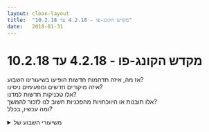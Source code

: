 ```yaml
---
layout: clean-layout
title:  "מקדש הקונג-פו - 4.2.18 עד 10.2.18"
date:   2018-01-31
---
```

# מקדש הקונג-פו - 4.2.18 עד 10.2.18 
אז מה, איזה תדהמות חדשות הופיעו בשיעורינו השבוע?<br> איזה מיקודים חדשים ומפעימים ניסינו?<br> אלו טכניקות חדשות למדנו?<br> אלו תובנות או היווכחויות מהפכניות חשוב לנו לזכור להמשך?<br> ומה עכשיו, בכלל?

<details>
                    <summary>משיעורי השבוע של</summary>
                    
                  </details><details>
                    <summary>> > א' 4.2.2018 - "אתגרים חמודים</summary>
                    <b>המשכיות</b><br> + התחברתי לתיעוד ביומן פעמיים במשך השיעור, פעם בתחילתו (כשהונחיתי, עם האחרים, להתחבר להמשכיות בלמידה שלי, באופן כללי ואיך שאני רוצה - אבל כולל היזכרות בשיעור יום א&#39; בשבוע שעבר וכולל הצצה בתיעודו ביומן), ופעם בסופו (כשקיבלתי, עם האחרים, רגע לכתוב לי במחברת מה שאני רוצה מהשיעור - גם לטובת תיעודו בקלות ביומן אחר כך).<br> + הופניתי להתייחס לתהליכים מתמשכים (מובְנים ואופציונליים) בלימודים שלי ובכלל, ולהיטיב את העבודה שלי איתם - בכמה עבודות ייעודיות וכדגש קבוע (מתמשך (-:) לכל אורך השיעור.<br> + הנחתי להליכה שלי מנקודת המפגש למקום השיעור (גן פייבל) להדהד את כל ההליכות האלה במשך השיעורים שלי עד כה. השתמשתי גם בדימוי של דרך ארוכה שכל ההליכות האלה יוצרות, שההליכה הנוכחית היא מקטע אחד בה.<br> הסתכלתי גם ברגע ההגעה למקום השיעור באופן הזה (כרגע שמופק בו מה שלמדתי ב/מרגעים כאלה עד כה, ומתחבר גם לרגעים עתידיים כאלה).<br> + השתמשתי בסדרות תרגילים (תרגילי &quot;חימום&quot;, בעיטות ורצפי בעיטות, מעברים משכיבה לישיבה..)<br> במגמה להשתמש בזרם המתמשך שהם מייצגים, כולל המופע שלו בשיעור המיוחד ביום חמישי.<br> במגמה להמשיך להשתפר בהם עצמם, ובדברים שבחרתי לי להשתפר בהם באמצעותם.<br> במגמה להשתפר הלאה - מהרמה שכבר הגעתי אליה והלאה.<br> <br> <b>אמן הנחיית עצמי</b><br> + מנסה להפעיל את עצמי בתרגילים תנועתיים לפחות ברמה שאני מפעיל בה את עצמי כשאני מקבל הנחיות מאחרים.<br> + חוזר על הנחיות שניתנות לי על ידי אחרים לפני ביצוען, בשפתי ובאופן שמתאים לי. [קצת חשדנות בריאה כלפי ברירת המחדל שלי בזה]<br> + מנחה את עצמי לבצע סדרות של שלושה תרגילים תנועתיים תוך תרגול הנחיית עצמי בכל מני אופנים. [ב&quot;טון&quot; ההנחייה שהתאים לי במיוחד היה שילוב מדוייק של פגיעות, פתיחות וביטחה.]<br> + מפנה תשומת לב אלי כמונחה, ואלי כמנחה. משפר, מכוון, מתאים לעכשיו.<br> + מוצא דוגמא להנחייה שאני נותן לי ומפעילה אותי בשיא השמחה, מוצא דוגמא להנחייה שאני נותן לי ואין בי שום היענות אליה, מוצא הנחייה בגוון-ביניים. נהיה ער יותר ויותר לסקאלה, לגוונים. לוקח הנחייה מסויימת ומנייד אותה בסקאלה הזאת – יותר מניעה לפעולה, יותר אוטמת..<br> <br> <b>שולט במרחב</b><br> + ב&quot;הזזות&quot; בעמידה; בהמשך שכולל תנועה במרחב, כששלושתנו מנסים לנייד את עצמנו ואת האחרים כרצוננו.<br> + בתרגול הפלות מסויימות [ניסיתי בין השאר לתפוש את מכונת הקרב השלמה שהיא בן זוגי לעבודה, ולא לחשוף את עצמי לפגיעות ממנו גם תוך-כדי/בתום ירידה שלו לקרקע.]<br> + בקרבות-הפלות עדינים שכל אחד משלושתנו יכול לעצור כשהם מגיעים לנקודה שמתאפשרת ממנה לדעתו הפלה יעילה, כדי לתרגל את זה <b>בהקשרו</b> - כלומר גם כדי שכל מני סיטואציות שיכולות להוביל להפלה מסויימת יהיו מוכרות לנו תוך כדי קרב.<br> + בעזרת אחת הטכניקות שתרגלנו ביום חמישי, ש-א&#39; שולח בה אגרוף אל הפנים של ב&#39;, ב&#39; מוריד אותו לקרקע, ו-א&#39; מתגלגל וחוזר אליו בבעיטה. [בעקבות חבטונת שאחד מאיתנו ספג בזמן גלגול לא מוצלח, שלא פגעה בו גופנית אבל הבהילה אותו, זהות ומיקום החלק המבוהל בתוכו בלטה לרגע - ואיתה גם הצורך להתייחס לחלק הזה ולטפל בו, אבל בלי להעביר לידיו שליטה במה שלא עניינו לשלוט בו.]<br> + &quot;תפיסה והתחמקות&quot; בעיניים פקוחות, שהתפיסה יכולה להיעשות בה רק באמצעות הידיים ולנתפס מותר להסיט אותן בלי להיחשב תפוס. בלטה לי מידה מסויימת של יכולת לשלוט באחר לא רק כתופס, אלא גם כנתפס.<br> <br> בכל סבב עבודות כזה (<b>המשכיות</b>, <b>הנחיית עצמי</b> ו<b>שליטה במרחב</b>), אחד מאיתנו בחר את התחום וכולנו קידמנו אותנו בו. <b>המשכיות</b> היה לא רק תחום סבב העבודות הראשון, אלא גם דגש ששימש אותנו בבחירת תחומים שמעניינים אותנו באופן מתמשך במהלך חיינו/לימודינו, ובכלל.<br> <br> מקצת לשבע עד עשר וקצת, עם יניב ובועז.
                  </details><details>
                    <summary>> > > > הליכה מרגש</summary>
                    הכל <b>וואו</b> אך מתחשק לי בשניה זו לבטא את התפעמותי מההליכה המרגשת הזאת... שלרגע אחד או יותר נחשפה בשיעור הזה... קסום ריבּ <img src="http://www.timg.co.il/tapuzForum/images/Emo23.gif" alt="|לב|"><br><br><table width='70%' cellpadding='0' cellspacing='0' bgcolor='#C6C7C6'><tr><td height='1'></td></tr></table><br><b>מדברים על מדיטציה:</b> <a href="http://forums.tapuz.co.il/meditation" target="_blank">http://forums.tapuz.co.il/meditation</a><br/><br/>לומדים את אמנות המדיטציה: <a href="http://www.ThePracticalMeditation.com" target="_blank" rel=nofollow>www.ThePracticalMeditation.com</a><br/>לומדים את אמנות היכולת: <a href="http://www.MagicalChanging.com" target="_blank" rel=nofollow>www.MagicalChanging.com</a>
                  </details><details>
                    <summary>> > > > > > באמת רגע מופל</summary>
                    תודה <img src="http://www.timg.co.il/tapuzForum/images/Emo23.gif" alt="|לב|">
                  </details><details>
                    <summary>> > > > מרשים מאו</summary>
                    
                  </details><details>
                    <summary>> > ב' 5.2.2018 - "תיקונים ויצירות</summary>
                    &quot;יחידה משולבת&quot;<br> <br> כל חלקי השיעור התאחדו אצלי הפעם ברמה יוצאת דופן להזנתי כיחידה-משולבת של תנועה, לחימה, שלווה, בריאות, קשרים עם אנשים, הסביבה, היומיום שלי..<br> מכיוון שההנחיות עברו דרכי זה התבטא גם במבנה השיעור, שלא היתה בו חלוקה לתחום-שיעור אחד לבריאות, אחד ללחימה, אחד לבריאות, וכן הלאה, אלא דברים התחילו ונגמרו כי ככה התאים לי, לנו, לעכשיו, למכלול השיעור כמו שתפשתי אותו בזמן אמת..<br> כמה דברים מתוכו, בלי סדר מיוחד:<br> <br> &quot;תחנות עיגון&quot; פוזרו ברחבי השיעור (נטיעה של עצמי בי ובגוף שלי כדי שאוכל להיפרש, שקיעה בנוכחות שלי תוך הזנתה (הזנתי) בי, הגשת עצמי ליום שלי..)<br> <br> זימנתי את האנרגיה שלי לצרכי בתרגילים ייעודיים (&quot;ריחוף&quot; בשטח כשאני שם לב לכל מה שמעיד על גישה לעוד ממנה, נשימה לבטן, שימוש בחומרי-גלם כמו &quot;פאשלות&quot;, עייפות וציניות והתמרתם לאנרגיה חיה ובריאה, ועוד) ובלעדיהם (זה &quot;תפש&quot;, מסתבר, האנרגיה שלי אכן גברה במשך השיעור ובמשך חלקים שונים שלו גם בלי שעסקתי בזה במודע).<br> [לאנרגיה שציניות שלי ו&quot;של אחרים&quot; מותמרת אליה יש טעם מנטה, מסתבר.]<br> <br> קבעתי לי סשן/י שיפור/ים עם עצמי למחר - עשיית משהו שעשיתי או אני במהלכו, עוד יותר טוב.<br> <br> ניגשתי ליישום מצב שאני רואה את עצמי ואת האחרים בו (עבודה שמשלבת &quot;ריחוף&quot; ושילוח נטול מאמץ של בעיטות וחבטות שלמות ואיכותיות), מרחוק (רחוק ממנו באותם רגעים, כלומר מקרוב, מפה) תוך התחשבות ברכיבי מצבינו ההתחלתיים ובאופן מדורג, עד שהגענו אליו ושהינו בו זמן מה. &quot;העתיד&quot; נכלל בעבודה - הדירוג הידידותי-למשתמש והמינונים והאינטנסיביות לשיקולינו נכללו גם כדי שסוג העבודה הזה וצאצאיו יהיו יותר חביבים עלינו וזמינים לנו בכל הזדמנות.<br> <br> השתפרתי עוד בחבטות שלמות, נעימות, מצליפות ללא מאמץ ורבות עוצמה, בידיים וברגליים (התכוונתי שהרגליים ילמדו מעבודת הידיים, וזה שיפר באותה הזדמנות את עבודת הידיים).<br> <br> שלושתנו שימשנו כמומחים בטכניקות לחימה, בתפקידים משתנים כמדריכים וכמודרכים בהן.<br> עשינו ככה גם עם טכניקות לשיפור הבריאות (על רבדיה השונים).<br> <br> הפניתי תשומת לב עדינה, לא מפריעה ולא מתערבת, לאנשים ודברים סביבי, לאנשים (שלא נכחו שם) שאני אוהב, ולאנשים שאני בקשרי עבודה איתם. (בלי כוונה מיוחדת לשפר בזה משהו מלבד איכות, עדינות ואי-התערבות ההתבוננות. בסוף העבודה הזאת הונחיתי להתבונן באופן הזה בעצמי, והדוגמא שניתנה היתה להשאיר הכל כמות שהוא - כולל ההתגמשות שעסקתי בה וכל השאר - ושבנוסף כאילו תיפקח עוד עין שרואה אותי.)<br> <br> כל התחומים שהונחיתי שהשיעור יטפל בהם נכללו וטופלו בו לשביעות רצוני. בגלל האופי המשולב-עבורי של השיעור הזה (שכל עיסוק ייעודי-לכאורה בו טיפל בכל מני תחומים אצלי), הייתי צריך לוודא אתי מפעם לפעם, בדיבור פנימי שקצת הזכיר לי דיבור עם ילד קטן, אם אין ספק שזה ככה גם עבור האחרים.<br> <br> מקצת לפני שבע וחצי עד עשר וחצי בערך.
                  </details><details>
                    <summary>> > ד' 7.2.2018 - "בילוי לימודי קשוב</summary>
                    בדרך לשיעור נזכרתי במשהו שקשור לפרנסה וזה העיר בי אי-נעימות ש&quot;בלעה&quot; אותי, אחרי רגע קצרצר כזה הערתי בי את הבורא, המעצב, וזה עזר לי &quot;לבלוע&quot; אותה (בלי להפריע לה לחיות חיים מתוקים וקצרים). במהלך השיעור חזרתי לסיטואציה הזאת כמה פעמים והתייחסתי למרכיבים שונים בה, זה שירת אותי היטב.<br> <br> &quot;מטה הקסמים&quot; נהדר.<br> <br> כשדרור ואני איתרנו דברים שאנחנו רוצים להגיע לטפל בהם (בין השאר דרך היזכרות בעניינים שעסקנו בהם בפורומים, התחברות לארכיון (דמיוני?) שיש בו כל מידע רצוי, והתייחסות ישירה לתנועה ולחימה), יצרתי לי תמונה מנטלית חמודה וחיה עם הפניות לדברים שבחרנו. שיתוף בה החיה אותה, הגביר את היעילות שלה, ואיפשר לשנינו להיעזר בה מדי פעם, להתמקם, להתכוונן, לבחור מה הלאה.<br> <br> <b>חיוֹת</b><br> חישה ישירה, נטולת פרשנויות של עצמי. [דיווחים פנימיים שהיתה בהם פרשנות ברירת המחדל ה&quot;רגילה&quot; וניהול דמות האדם שלי<br> המשיכו להיות בתוך &quot;ענן התחושות&quot; הזה - במרחב גדול מהם בהרבה ובלי בעלות עלי, ברמה גבוהה בהרבה משחוויתי בעבר בנסיונות דומים.]<br> הסרתי מחסומי תנועה, הנחתי לדבר הזה לנוע מאליו.<br> שתלתי בזה הוויית חיה (החלפתי, אבל בעיקר - חיה שהיתה בהתחלה מעין סוס ים (לא סוסון, סוס בומבילה) ואז נזכרתי בעזרת דרור שאני לא חייב להעתיק חיה שקיימת בטבע והיא נהייתה מן דבר נהדר שאין לי שם בשבילו).<br> שתלתי בזה סיטואציות:<br> + תנועה באזור מתוחם שגם &quot;דרור&quot; (שלא היה בדיוק דרור בפרק הזמן הזה) נמצא בו<br> + סבבי הגעת אחד היצורים מחוץ לשטח המתוחם במטרה להכריע את היצור שנמצא בתוכו (שלא רוצה להיות מוכרע), התרחשות, והתחלפות.<br> + קרב שאני משתדל להימצא במהלכו באופן מתמשך בטווח שממנו אני יכול להגיע אליו והוא לא יכול להגיע אלי.<br> [ההתייחסות לדמות ולסיטואציה כאל דברים שאני יכול לשתול בי ולהתעצב סביבם, חדשה לי (באופן שהופיעה בו היום). זה במיוחד חדש לי לגבי סיטואציה, אף פעם לא התייחסתי לזה ככה. מאוד חשוב, מאוד עוזר.]<br> <br> <b>הצגה, הופעה</b><br> השתמשתי בקרקע שכבר הכנתי בעבודה הקודמת (עם החיות) כדי להתקדם בלהציג, להופיע..<br> אני כמרחב שלא שולטת בו דמות מיוחדת<br> &quot;שותל&quot; בי את דמות המופיע [בעדינות, ברזולוציה גבוהה – הדמות שמשמשת אותי לכניסה למתחם ההופעה אחרת מהדמות שמופיעה, וגם זו שנמצאת בו אחרי ההופעה עד צאתה ממנו אחרת]<br> שרתי את &quot;אבוריג&#39;ינים&quot;, דרור עשה סטנדאפ של מוכר פלאפל, זה היה נעים ומיטיב.<br> תשומת לב, במהלך העבודה הזאת ואחרות, למה שאני משפר עכשיו באמצעותן.<br> <br> <b>להוביל, להיות מובל</b><br> מובל בעיניים עצומות, במגע עדין ומתמיד, במעין ריקוד.<br> נעזרתי בדימוי-הטנגו &quot;חתימה&quot; - הסימן שמי שרוצה להוביל אחריו אחרים, צריך להטביע במציאות כדי שיבינו למה הוא מתכוון, לאן הוא מכוון, וייענו.<br> <br> <b>טונוס, הרפייה</b><br> עבודה נהדרת עם זה בתוך העבודה עם החיות, ולאחר מכן בזמן קרבות (אלה שמוזכרים למטה, לא הקודמים).<br> ועבודה ראשונית עם זה עם חבל קפיצה: מינימום המאמץ שנדרש, כשאני קופץ ומתברר לי שהקפיצות הגדולות והלא מיומנות יכולות לקטון, להתנמך, להיות מינימליסטיות, מתמשכות, לא מאמצות.<br> <br> <b>התבוננות באחרים</b><br> מה אני יכול לראות על מידת הנוכחות של מישהו, מה אני יכול לראות מכמה הוא כן או לא מודע לקיומו, לקיום העולם סביבו.<br> היעדר יומרות – אני לא יודע מה מידת הנוכחות של מישהו.<br> ובכל זאת, אינדיקציות שהבנאדם מוטרד, &quot;לא שם&quot;, וכן הלאה. <br> באופן מוזר, לגבי מידת המודעות של מישהו לסביבתו – אם הוא נראה לגמרי בטוב איפה שהוא נמצא (לא &quot;לקוח&quot; פנימה, וגם לא החוצה - גם אם הוא נראה כמי שער לסביבתו), יש מצב שיש לו מרחב להבחין בסביבתו &quot;מטעמו&quot;, באמת.<br> <br> <b>בקרב</b><br> בשורת קרבות נוספת, דימיתי לי מפרקים מוצקים, גמישים, רב-תכליתיים, ולהבים (ואזורים אחרים) כל-יכולים.<br> הוספתי עדינות גדולה שמכונת המלחמה הזאת מתנהלת בה עכשיו, בהירות גמורה לגבי היותה בלתי מנוצחת, וכנות מוחלטת בהבחנה בכל מה שמגיע אליה, מכריע אותה וכן הלאה. הנחתי לכל אלה לחיות ביחד בשלום, בלי כל סתירה פנימית (בלי ששום דבר יסתיר שום דבר אחר).<br> השילוב הזה יצר יעילות גדולה בהתנהלות החיצונית והפנימית בזמן קרבות, כולל הקצאת משאבים טבעית נכונה (נשימה, גמישות, השתנות, הכרה והיעזרות בתנאי השטח).<br> <br> <b>בקרב הפלות</b><br> כחלק מהמיידיות וההפתעה שנדרשים לי, לא מחכה בהכרח לסיטואציה שתתמוך מאליה בהפלתו אלא מייצר אותה - מערער אותו, מביא אותו אלי.<br> <br> <b>הגשמה ואושר</b>:<br> <br> העולם שלי<br> נקודת המוצא: אני הצבתי את כל מה שנמצא פה.<br> שואל את עצמי: למה שמתי את זה פה? למה ייעדתי את זה?..<br> <br> אמנות היש<br> שמש היש הקטנה בלב כל &quot;אין&quot;, &quot;רע&quot;, &quot;מזיק&quot;..<br> היות השמשות ה&quot;שונות&quot; פנים שונים של שמש אחת.<br> <br> קיסר סין<br> השתמשתי בשתי סיטואציות מדומיינות.<br> אחת, אילון מאסק מוצנח לתוך הגוף שלי (ובתנאים זהים לשלי, מתנהל היטב ומצליח מאוד).<br> שניה, רועה חזירים בור ומבוהל מוצנח לכסא קיסר סין (זה לא סיפור על התיימנות קסומה, אלא על היעדר התאמה לתפקיד. הוא מנהל אותה נורא ואיום).<br> אני שתפקידי לנהל אותי, תופס את מקומי. מכיר באושר שבא מעבודה נכונה במידה הנכונה, מתקשר עם זה שמבוהל בשפתו, עם זה שאשם בשפתו, עם זה שנזהר בשפתו.. ממקם אותם נכון - בתפקידים שהם מועילים בהם..<br> כווננתי סיטואציה עתידית (מחר בצהריים), תוך היעזרות בזה ובחווייה בדרך לשיעור.<br> <br> השלשה: <b>הרגע הנצחי הזה</b>, <b>המשחק שנפתח בפני</b>, ו<b>הוויית-הבורא שלי</b>.<br> <br> משש ורבע, שש ועשרים - עד עשר וקצת.
                  </details><details>
                    <summary>> > ה' 8.2.2018 - "היאבקות הצללים</summary>
                    <b>קונג פו &quot;פנימי&quot;</b><br> <br> מצאתי שני דברים שמטרידים אותי ואחד שמלהיב אותי להתקדם אליו, ושמתי את עצמי במציאות שבה הם כבר כמו שאני רוצה אותם.<br> הבחנתי במימד שבו פחות מלהיב אותי לממש את זה (כי זה &quot;ממומש כבר&quot;), ולמימד שבו זה עוזר (רגשית, מעשית..)<br> <br> בובה על חוטים<br> מה מפעיל אותי עכשיו?<br> <br> הדמיון כְּחוּש נוסף<br> גבעות שרונה הירוקות השקטות<br> הוספתי לסביבה שכבת דמיון שבה הרעש וגורמיו נגרעו ממנה. הופתעתי מהאאודיו שהדמיון אכן בא איתו, פס-קול של שקט עשיר, מלא (לא mute מלאכותי אלא שקט חי, מלא של סביבה טבעית).<br> <br> --<br> <br> בחלוקה לארבע שכבות, לפי התפתחותן הטבעית:<br> הארה<br> יצירה<br> בריאות<br> הגנה<br> <br> <br> מתוך חלק מהשיעור שעסק ב<b>שכבת ההגנה</b>, אמנות הלחימה:<br> <br> זרימה טבעית בבעיטות<br> <br> הסטות בשימוש בצד כף היד, גם כחלק מתקיפה<br> <br> בעיניים עצומות, מהתנוחה הראשונה ב&quot;אגרוף ארוך&quot; בעמידת רוכב: אני נזיר שאולין במנזר. נע בין מודעות לגוף ולבגדים, למקדש, וללמידה. מניח לעצמי להיות מודרך הלאה. [מוזר, אני לא זוכר הפניית תשומת לב מיוחדת לדמיון עצמי כנזיר או מנזר או מקדש סביבי, אבל כשאני מפנה לחלק הזה את תשומת לבי עכשיו האלמנטים האלה מרכזיים בו.]<br> <br> בעמידת ידיים עם פרטנר שמתפקד כקיר, גם מניח לזה לרפא אותי.<br> <br> בקרב רגליים<br> + מדמיין שאני כבר מתרגל את זה מלא זמן, הכל כואב ואני לא מרגיש שאני לומד או מבין למה זה טוב הסיפור הזה. נשאר בכל זאת, אולי בתור תרגיל בלהישאר.<br> מבחין במה שתנאים כאלה כן מספקים, בעמדת למידה שמתאפשרת מהם והלאה.<br> יכול לעשות בה שימוש גם בלי התנאים האלה, במשך עבודה קצרה.<br> + מבחין בשוני המשמעותי בין מה שאני לומד כשהעבודה שלי מקוטעת, לבין מה שאני לומד כשהיא רציפה.<br> <br> <br> מתוך חלק מהשיעור שעסק ב<b>שכבת הבריאות</b>:<br> <br> חווה את עצמי כאוסף חוטים, סיבים, צינורות.. מאפשר זרימה חופשית דרך כולם.<br> מבחין בפלונטרים<br> לא מגביל את עצמי באשליה שיש לי מיקום מסויים בגוף<br> מאפשר את כל סוגי הזרימה<br> מאפשר שרק הזרימה תיוותר<br> חופש<br> <br> <br> מתוך חלק מהשיעור שעסק ב<b>שכבת היצירה</b>:<br> <br> הזרימה המתמשכת במשך חיי פה<br> <br> התמקדות ובחירה<br> מכין את עצמי לפעול באורח מסויים לפי אות:<br> + כשנשמעת מחיאת כף [הכנפיים]<br> + כשאפגוש את עמדת העבודה שלי בבית [כתיבה יצירתית כלשהי. עשיתי את זה לפני שהעליתי את העקבות האלה, יצא יופי של סיפור. שם זמני: &quot;ויקטור בלי קוואסאקי&quot;]<br> + כשאפגוש את מחר (או משהו בו)<br> <br> <br> מתוך חלק מהשיעור שעסק ב<b>שכבת ההארה</b>, אמנות המדיטציה:<br> <br> זכירת טקסט היטב היא שער לעבודה איכותית איתו גם כשגרסתו הפיזית לא מונח לפני.<br> לא בשינון. בקריאה חוזרת איכותית, בעבודה נכונה, בהבנה.<br> <br> התמסרות לטקסט שאני זוכר<br> נראה לי שהתבלבלתי בחלק הזה, ועשיתי משהו יפה אבל לא קשור. קלטתי את זה אחרי השיעור, ועשיתי שוב את התרגיל לפי ההבנה החדשה.<br> <br> --<br> <br> השיעור מעמיד פנים שהוא הסתיים.<br> <br> --<br> <br> חזרה משותפת על החומר שעשינו מייד אחרי שקיבלנו אותו, עזרה לי עכשיו מאוד.<br> <br> משש עד שמונה ועשרה.
                  </details><details>
                    <summary>"אתגרים חמודים" - קונג-פו, ראשון 20:0</summary>
                    השיעור היה בסימן המשכיות...<br> <br> תשומת לב למסה שהצטברה בי בתרגול מסוים. למשל תשומת לב לחלק הזה בשיעור שאני משנה מיקום ולניסיון הרב שצברתי במהלך השנים.<br> להביא אותה איכות של עבודה בתרגול 4 תרגילי חימום מהשיעור ביום חמישי.<br> תרגול בעיטות שתרגלנו ביום חמישי והתקדמות מאותה נקודה שהגעתי אליה.<br> <br> <br> הפעלת עצמי ברמה גבוהה לפחות כמו כאשר מישהו מנחה אותי<br> לתרגם כל הנחיה שאני מקבל בקול להנחיה פנימית. אפשר לשדרג אותה ולהתאים אותה לעצמי ע&quot;י דגשים והנחיות נוספות.<br> בחירה מראש של 3 תרגולים ולאחר מכן תרגול שלהם.<br> תשומת לב לחלק המונחה ולחלק המנחה. היה מעניין להתבונן בחלק המנחה. האם ההנחיה מגיעה בצורת בקשה? האם פקודה? האם כהבעת רצון?<br> היזכרות בהנחיה שאני נותן לעצמי ושאני חווה אותה משהו כיפי. היזכרות בהנחיה שאני נותן לעצמי כשאני נוטה לדחות שוב ושוב. היזכרות בהנחיה שאני נותן לעצמי שהיא איפשהו באמצע מבחינת החוויה הפנימית.<br> תשומת לב לכך שיש הרבה גוונים והתנסות בלהזיז אותן על הסקאלה.<br> <br> <br> שליטה פיזית באדם אחר<br> הזזות. הזזות בתנועת רגליים חופשית.<br> טכניקות של הפלות. להוציא אדם אחר משיווי משקל עוד לפני שהוא מבין שאני מנסה להפיל אותו. מיומנות זו תהפוך הרבה &quot;כמעטים&quot; להפלה.<br> שיפור המיומנות לזהות פוטנציאל להפלה. צורת העבודה: שניים מנסים להפיל אחד את השני והשלישי צופה. עוצרים כשאחד מאיתנו מזהה הפלה ומתרגלים את זה.<br> תפיסה, התחמקות והסטות. רק עם הידיים. בעיניים פקוחות. הסטות ע&quot;י המתחמק לא נחשב לתפיסה.<br> <br> <br> שיעור כיפי ועם תובנות מעניינות.<br> <br> ביחד עם ריבּ ויניב.<br> מ 19:30 עד 22:00 בערך.
                  </details><details>
                    <summary>> > יש</summary>
                    &quot;להוציא אדם אחר משיווי משקל עוד לפני שהוא מבין שאני מנסה להפיל אותו. מיומנות זו תהפוך הרבה &quot;כמעטים&quot; להפלה.&quot;<br> נקודה עיקרית שחומקת שוב ושוב מהתודעה שלי, הופיעה ו&quot;נעלמה&quot; לי בזמן השיעור כמה פעמים, הפניתי אליה את תשומת לבי והדגשתי לי אותה במיוחד ועדיין, לפחות על פני השטח, שכחתי מזה. מרתק לראות את זה. תודה<img src="http://www.timg.co.il/tapuzForum/images/Emo70.gif" alt="|!|"> <img src="http://www.timg.co.il/tapuzForum/images/Emo9.gif" alt=":-]">
                  </details><details>
                    <summary>> > > > אחלה</summary>
                    התחלתי השבוע לחשוב על מיומנויות ביניים.<br> <br> בינתיים יש לי 3:<br> אחד זה להוציא אדם אחר משיווי משקל עוד לפני שהוא מבין שאני מנסה להפיל אותו<br> השני הוא היכולת לזהות מצבים עם פוטנציאל להפלה (גם משהו שתרגלנו בשיעור)<br> השלישי זה שלא מצליחים להפיל אותי.<br> <br> יותר קל לי להסתכל על זה כך כי אפשר להשתפר בכל אחת בנפרד.<br> <br>
                  </details><details>
                    <summary>"מה ברור לי?" - שעור יום ב' בקר 5.2.201</summary>
                    משתתפים: יואב, רמי, אינגריד<br> מנחה חיצוני: בן<br> <br> שעת הגעה שלי: 6:40<br> שעת סיום: 8:20<br>  <br> למידה בדרך של הרחבת מה שידוע ונעים לי, לא בכוח ובמאמץ וכאב. תובנה משמעותית ביותר עבורי.
                  </details><details>
                    <summary>> > ועכשיו בהרחב</summary>
                    התחלתי בשיוער שלי עם הגעתי לנקודת המפגש. <br> התיישבתי למדיציה ואז הגיע בן ומיד קמתי, מתכוננת לקבל ממנו הנחיה להמשך השיעור. בן הסתץכל עלי משועשע ואמר &quot;נראה שאת מחכה למשהו?&quot;. <br> <br> בהמשך בן חידד את העניין של לקיחת אחראיות על השיעור שלי, ללא תלות בהנחיה החיצונית. שעל כל אחד לשאוב את המסכות מהמקטם שבו הוא/היא נמצא/ת.<br> אני שואבת את הסמכות שלי מתוך עצמי, מתוך המקום שבו אני נמצאת - אני שמה לב שבאמת הרבה פעמים אני לא מספיק יציבה בתוך המקום שלי וממש ממתינה לכך שמישהו אחר ינחה אותי - או כשלחלופין אני מנחה את עצמי ועוד מישהו, אז אני &quot;מגוייסת&quot;, אבל לא תמיד באמת נוכחת. הרבה פעמים אני מרחפת לרגעים, נשאבת לתוך מחשבות.<br> המטרה שלי צריכה להיות: אני פה מטעם עצמי. <br> אנסה ב-10 השיעורים הקרובים לתרגם את זה למעשים בכך שאקדים את הגעתי לשיעור באופן משמעותי - בשאיפה להגיע בשעה 6:15 לכל היותר, אולי אפילו כבר בשעה 6:00.<br> <br> עוד משהו משמעותי מאוד מהשיעור:<br> לשים לב למה שהבנתי - ולא למה שאני לא מבינה. זה היה כ&quot;כ מדוייק עבורי כי בדיוק באותם הימים נאבקתי בעבודה עם משימה מורכבת שעוררה בי המון ערפול - בעיקר כתוצאה מזה שניסיתי כל הזמן לפצח את מה שאני לא מבינה ולא שולטת בו וכתוצאה מזה עוזבת את מה שכן מובן וידוע לי.&nbsp;&nbsp;בהמשך נעזרתי בזה הרבה.<br> לפי בן, עיקרון הלמידה מתבסס על מה שאני מבינה, לא על מה שאני לא מבינה. שאם מתרכזים כל הזמן על מה שלא מבינים, הערפול רק הולך וגדל - זה בדיוק מה שקרה לי בעבודה בימים שלפני השיעור.<br> לעבוד עם מה שלא מובן זה ליפול!<br> <br> כשאני עובדת עם מה שאני מבינה אני עומדת על קרקע מוצקה, שיכולה להתרחב ככל שההבנה שלי הולכת ומתרחבת ככל שאני מעמיקה בהבנה שלי. גדול!!!<br> <br> מה ברור לי? = יסודות הקונג פו<br> מה שברור לי הולך וגדל אם אני מתרכזת בו, משם באה ההתקדמות. נפלא!<br> <br> התחלתי לעשות שינוי מודע בגישה שלי לאימוני הוקנג פו: במקום להתעקש ולנסות &quot;לשבור&quot; נוקשות, מגושמות, אני עוברת להתמקד במה שאנימרגישה טובה בו והולכת ומרחיבה מיומנויות משם!
                  </details><details>
                    <summary>שני ערב 5.2.18 "תיקונים ויצירות</summary>
                    נקודות מהשיעור - <br> <br> עם אסא - תרגול קרב עם דגשים משתנים: נשימה נינוחה, יעילות חבטות, שמירה על גוף רפוי. הרגשתי שיפור בנשימה, ביכולת לנהל קרב לאורך זמן מבלי לאבד אנרגיה. <br> <br> עם ריב ודרור - <br> <br> עבודה על קפיצות / דילוגים&nbsp;&nbsp;לאורך זמן תוך שמירה על אנרגיה, תוך שילוב דילוגים מאמנות הלחימה.<br> <br> עבודה פנימית עם אנרגיית ריפוי שמתחזקת עם כל נשימה ומתפשטת מהלב לידיים<br> <br> עבודה פנימית - סריקת איברים שונים בגוף.<br> <br> קביעת תזכורת עם עצמי ליום המחר להשתפר בדבר מסוים שבחרתי ביום יום.<br> <br> התבוננות באחרים תוך ספיגת מידע עליהם ללא שיפוט / עמדה.<br> <br> <br> <br> <br> <br> <br> <br>
                  </details><details>
                    <summary>שני ערב "תיקונים ויצירות</summary>
                    אחרי שהתמקמנו התחלנו בתרגיל שבו כל פעם מישהו אחד מדגים תנועה והשאר נעים בהשראת אותה תנועה. בן ניגש אלי בזמן שמתחתי את הרגל ושאל אותי אם כואב לי משהו, עניתי לו שהגב והוא שאל עוד שאלות לגבי זה ובסוף אמר לי שאולי יהיה לי טוב להיות טיפה יותר אגרסיבי במתיחה שלי בצורה יותר קשובה. <br> הונחתי להסתכל פנימה לסביבה הפנימית שלי ולעשות לה נעים. הסתכלתי ומייד עלה בתוכי חלק במבקש לבטא את המצוקה שלו, ישר היה לי ברור שזה קשור לאירוע קשה שקרה לנערה שאני עובד איתה שנחשפתי אליו לאחרונה בעבודה שלי. נתתי חופש לחלק בתוכי שבמצוקה ועטפתי אותו ברכות, במקביל לפרקים התחלתי לנשום מהר כמו בריברסינג. <br> להמשיך לעשות נעים לסביבה הפנימית שלי, רק בזוג עם ישי. התחלנו לנהל שיח אישי ורגשי. זה מדהים לראות כמה הדברים שהכי מפריעים לי בחיים שלי ושאני הכי מתקשה לשנות אותם הם נון אישו בשביל אנשים אחרים, בזמן שהאתגרים הגדולים בחיים של אנשים אחרים הם נון אישו בשבילי. בשלב מסויים בן ניגש אלי ואמר לי שאני אפיק יותר מהעשיה הזאת אם אני במקביל אתן תשומת לב לאזור האגן והפלג התחתון של הגוף. הוא דיבר על זה שגם לעשיה שהיא טובה בפני עצמה יכולה להיות השפעה לא טובה בסך הכל כשהיא לא מסונכרנת עם כל המערכת, ושלכל אחד יש אזור בגוף שהאנרגיה שלו נוטה להרכז אליה כביררת מחדל עד שאנחנו מתאזנים, ושאצלי זה בראש, ושההתמקדות בגוף מאזנת את זה. <br> במסגרת אותן הנחיות דיברנו על פחדים ובשלב מסויים הנחתי את שנינו בטכניקה של התמרת פחד באהבה. <br> בשלב מסויים אני וישי נכנסנו למצב רוח משחקי וחיפשנו משחקים שנהנה לשחק בהם. התחלנו מהמשחק &quot;פינוקיו&quot; ואחר כך ניסינו להמציא משחק עם עקרונות דומים שמשתמשים בו בידיים במקום ברגליים. אחרי ניסוי ותעיה הצתחנו ליצור משחק שחווינו כמאוד מוצלח עם עקרונות דומים רק שבמקום לנסות לדרוך על כף הרגל של הפרטנר מנסים לגעת לו בקודקוד עם כף היד, קראנו למשחק &quot;ג&#39;פטו&quot;. <br> המשכנו לחפש משחקים שיעשו נעים לסביבה הפנימית שלנו ולבסוף החלטנו לשחק משחק של התחבאויות. גם כאן היה הרבה ניסוי וטעיה עד שעיצבנו קונספט שהיה מוצלח לשנינו. הקונספט היה משחק שדי דומה למחבואים, כשאחד עוצם עיניים וסופר עד סמום מוסכם, והשני מתחבא במסגרת שטח מוגדר (בלי כל העניין עם הנקודה שטופחים עליה שלוש פעמים). בפעם הראשונה ששיחקנו ישי ניסה לטפס על עץ דקל וגרם ללהקה של ציפורים שחנו שם&nbsp;&nbsp;ללילה לצאת במפתיע. המשכנו במשחק הזה עד שהוא מיצא את עצמו&nbsp;&nbsp;וסיימנו את השיעור.
                  </details><details>
                    <summary>> > ואוו הייתם מדהימים. מהקצת שחווית</summary>
                    מהצד :) אז היה לי מגניב לקרוא את התוכן עכשיו של מה היה.
                  </details><details>
                    <summary>תיקונים ויצירות ...שני ער</summary>
                    עבודה על שיפור המוכנות שלי לטרנפורמציה <br> שיפור המוענות שלי להנות <br> שיפור ההמוכנות שלי לעזור <br> <br> הגברת החישה - עומק החישה ואיכות החישה משפיעים על חווית הגוף <br> כאשר אני רוצא לרפא את הגוף שלי אני יכול לזהות על ידי חישה איזורים שהחישה בהם ממש חלשה ולהגביר את החישה בנקודות אילו .<br> <br> הבנה בעמידת ידיים - אם אני מרים את הידיים כלפי השמיים ומדמיין שאני עומד עמידת ידיים על השמיים במקום על הריצפה <br> זה מאוד עוזר לי לכוונן את החוויה שאני יחווה בעמידת ידיים רגילה ...הגברת הנוחות בעמידת ידיים על השמיים <br> משפרת לי את איכות העמידת ידיים שלי .<br> <br> נינוחות בקרב ... אנרגיה של אלמנט האוויר ...מאוד עוזרת לי להרפות להיות נינוח יותר בקרב ...לחקור קרב מתוך אנרגית אוויר .<br> <br> מרגיש שהשתפרתי מאוד באחיזה בגוף השלם ...יציבה אחידה
                  </details><details>
                    <summary>> > איכויות קסומו</summary>
                    <br> תקתקנות .........אני מתנהל בתוך חיי בתקתקנות פלאית <br> <br> יכול ללמוד בכל מסגרת ......אני תלמיד שמפציץ את מלאו הפוטנציאל בלימודיו......נהנה כמו טיול בפרק ....ושם בשביל כולם <br> <br> <br> בקרב אמת אני לא נגיש עד רגע הנטרול של האיום <br> בקרב אימון אני מנגיש את עצמי על מנת להשתפר בלהיות מוגן ובילתי נגיש גם בקירבה&nbsp;&nbsp;לאיום <br> <br> הכדור המקפץ - דימיון של כדור אור שמקיף את העגן שלי&nbsp;&nbsp;....התנועה מתחילה מהכדור ומזיזה את הגוף והאגפים .<br> <br>
                  </details><details>
                    <summary>> > להרגיש נוח ליד כולם ושכולם ירגישו נוח ליד</summary>
                    בהתבוננות על האיכות הזאת בחיי נוחכתי לראות שאני די מרגיש נוח ליד אנשים <br> אך אני חווה שלפעמים לאנשים לא קל להרגיש בנינוחות לידי <br> רציתי להשתפר בזה ...<br> <br> במהלך הימים האחרונים השתדלתי שלהנשים יהיה נוח במפגש איתי <br> השתמשתי בדימיון שהאיכות הזאת קימת בי ברמה גבוהה מאוד <br> הרגשתי הרבה יותר מוגן&nbsp;&nbsp;<br> היה לי הרבה יותר סבלנות לאנשים <br> חוויתי סוג של חיוך פנימי <br> היה לי יתר קל להיות בנוכחותם של אנשים אחרים
                  </details><details>
                    <summary>שלישי 6.2.2018 שיעור בלתי רשמ</summary>
                    עבדתי עם התשובה <a href=http://www.tapuz.co.il/communa/viewmsgcommuna.asp?communaid=1718&msgid=56668875 target=_blank style=color:blue>הזו</a> ממרחב השאלות והתשובות.<br> <br> העמקתי בהבנה לגבי הרבה דברים הפקתי מהקריאה החוזרת והעמוקה הרבה יותר דברים ממש שחשבתי שאפיק. גיליתי עומק נוסף בכתוב.<br> <br> תרגלתי את הדברים בתוספת החומרים שעוד קיבלתי והבנתי מאז. למשל: מרגיש את האנרגיה בלי להזדהות איתה ובלי להדחיק - עם תוספת דגש לתת לעבודה <a href=http://www.tapuz.co.il/communa/viewmsgcommuna.asp?communaid=1718&msgid=56668875 target=_blank style=color:blue>הזו</a> להתנהל בהרבה פחות מתח ושליטה, יותר מכל הגוף, בחזה פתוח, כשחלק מהתרגול הוא בעיניים פקוחות ובאופן שלא נראה לאחרים מה אני עושה. מאפשר לכל האנרגיות שלי להיות.<br> <br> כ25 דקות שיעור, בין 3:50 ל4:25.
                  </details><details>
                    <summary>"תיקונים ויצירות" שני 5.2 20:0</summary>
                    <br> תחילת שיעור 20:12<br> עם בואי, מסתבר שאחרתי קצת, קיבלו אותי ריב ועילי.<br> תקשרתי שאיני מרגיש טוב היום, שהגוף שלי חלש. <br> <br> התחממות בריחוף קל תוך התחשבות בפסי הרצפה. <br> <br> מסטר בהעברת טכניקה.&nbsp;&nbsp;<br> טכניקה שהעביר עילי. <br> ואז טכניקה שאני העברתי, קצת הסתבכתי איתה, וריב ביקש שאלבש תחפושת של מסטר. <br> <br> התבוננות בשאר האנשים ללא לעורר חשד.<br> <br> מסטר בתרגיל של בבריאות.<br> <br> שיתוף על פעילות חשובה שמצפה לנו מחר.<br> מה אני מצפה מזה.<br> יצירת המציאות בדימיון של מה בדיוק אני רוצה שיקרה.<br> התכוונות הזו עזרה לי עד מאוד!<br> <br> סיום שיעור <br> 21:55<br>
                  </details><details>
                    <summary>"חיפוש עצמי" יום שלישי 06/02/201</summary>
                    <table border='0' width='100%' align='center'><tr><td valign='top'>שיעור במהלך היום, <br> כל כך הרבה במהלך היום הייתי נתון תחת תחושה של מתקפה&nbsp;&nbsp;וכך היה לאורך זמן בתקופה האחרונה,<br> בתוך כל זה היה לי שיעור בהגנה על עצמי שהיה מאוד משמעותי: חלק מהמשעות היא לפי דעתי תחושת הלחץ הסטרס שנמצא בסיטואציות לחץ מודרניות, תוקפים אותי, אבל אין מקום פיזי שאני יכול לברוח אליו, אין תגובה שאני יכול להגיב חזרה. דווקא מהמקום הזה דווקא המקום של ההגנה אפשר לי לחוות הקלה, דמיינתי יכולות הגנה שונות כמו ריצה ובעיטה,אני חשוב שעצם אנרגיית ההגנה נשפקה מהם אפשרה לי לזוז במקומי.<br> מעבר לזה גם שימוש במעגלי ההגנה החיצוניים אפשרו לי במרווח נשימה שנוצר לי ע&quot;י ההגנות האינטנסיביות לדמיין מציאות אחרת ולנוע אליה. <br> להגן על עצמי במובן מציאות אחרת לחוות מציאות אחרת, ששונה מהמציאות שחוותי מתוך מצוקה.<br> לקחתי תכנים מתוך ההודעה הבאה: <br> <a href='http://www.tapuz.co.il/communa/ViewmsgCommuna.asp?Communaid=1718&msgid=57013750<br> ובפירוט:' target='_blank' style='color:blue;'>http://www.tapuz.co.il/communa/ViewmsgCommuna.asp?Communaid=1718&msgid=57013750<br> ובפירוט:</a> משפטים 1, 2, 3, 6, 9, 12 שלה.<br> הטרנספרומציה הזאת מבחינתי עדיין מתרחשת וההגנות עדיין מתרחשות אצלי.<br> <br></td><td width='220' align='center' valign='top'><a href=javascript:show_attch('57017741.png',57017741)><img src='http://img2.tapuz.co.il/CommunaFiles/57017741.png' width='200' border='0'></a></td></tr></table>
                  </details><details>
                    <summary>> > תיקוני טקס</summary>
                    אני חשוב שעצם אנרגיית ההגנה נשפקה מהם= אני חושב שעצם אנרגיית ההגנה שהשתקפה מהם.<br> שחוותי מתוך מצוקה =שחוויתי מתוך מצוקה
                  </details><details>
                    <summary>שני ערב 5.2.18 "תיקונים ויצירות</summary>
                    השיעור החל בשעה 19:20 לערך<br> והסתיים בסביבות 22:30<br> <br> רפאל, שני, עיליי, ריב, אסא, מיכל, דרור, שיר,דניאל,ישי<br> <br> שוב שיעור באמנות ההתעלות - הכותרת הזו מכילה הרבה אנרגיה עבורי<br> הנאה מהצלחות<br> עבודת קרבות - נשימה, תנועה, מוגנות, עמדות נפשיות מיטיבות - שבבים של תועלת ראשונית מההמלצה לנשום דרך האף. בינתיים בעיקר הרגשת מוגבלות גדולה. מוגנות עלתה בעקבות הערה של בן. הבלחות של רמה חדשה ככל שהעבודה מעמיקה. <br> הדרכה של שני עם כפפות איגרוף. התנסות בהדרכה תנועתית בעיקר. אומר מעט, זז הרבה בכל מיני צורות. מאפשר למרכז התנועתי לקלוט ישירות.<br> האיכות של הספקיות, תקתקניות - בין היתר כאיכות באמנות הלחימה. <br> <br> תודה!!!<br> <br>
                  </details><details>
                    <summary>שלישי בוק</summary>
                    9:00 עד 10:30<br> אני וליעוז<br> <br> צורת כניסה לשיעור: התייצבות בתנוחה, אפשור לבית ספר איכותי להיווצר סביבי, ולהיפתח להנחיות ממנו. <br> <br> בסביבת קרב, לפתוח ישר. לא לחכות. <br> עבודה על תנועתיות של קרב<br> ניצול הדמיון לצורך השתפרות בקרבות.<br> עבודה עם כבדות ועייפות<br> היזכרות בעבודות שאפשרו לי טיפוח של קלילות תנועה ורוגע פנימי.<br> <br> <br> <br>
                  </details><details>
                    <summary>> > 6.2 "הדרכונת</summary>
                    
                  </details><details>
                    <summary>מיקוד לקראת רביעי בוק</summary>
                    השיעור יתחיל בשעה 5:30 בבוקר,<br> בביתי. חלקו הראשון יתרחש בחדר, עם מחברת פתוחה, ויסתיים בשעה 5:50.<br>
                  </details><details>
                    <summary>> > רביעי בוקר 7.2 "דברים חשובים</summary>
                    השיעור החל בשעה 5:30 בבוקר והסתיים בשעה 9:43<br> <br> בחלק הראשון, שהסתיים בשעה 5:50, <br> איכויות להעמקה - בריאות עמוקה<br> קלילות תנועה, קלילות באופן כללי<br> ניקיון פנימי<br> ידיעה וחיבור לכוחותיי ויכולותיי<br> <br> עבודה עם הטקסט הזה: <a href='http://www.tapuz.co.il/communa/ViewmsgCommuna.asp?Communaid=1718&msgid=50846749<br> <br> החלק' target='_blank' style='color:blue;'>http://www.tapuz.co.il/communa/ViewmsgCommuna.asp?Communaid=1718&msgid=50846749<br> <br> החלק</a> השני: <br> עבודה עם קלילות תנועה וקלילות בכלל - ניתור על דברים. תנועה במרחב.<br> <br> בן מופיע - 3 נקודות שמלוות לאורך כל השיעור<br> 1. תרשימים - אמנות הלחימה<br> 2. כל מקום הוא מקדש<br> 3. בילוי, הנאה<br> <br> הגשת סיוע לשני ולתרצה<br> הנחיה לי ולאינגריד - הרפייה, חבטות, נשימה, הרפייה רגשית, הרפייה בתוך סביבה שקצת דומה לקרב סימונים. <br> <br> חלק שלישי: <br> הגעה הביתה, הגשת עזרה לרחל. <br> יציאה לטיול חצרות נהדר. מיפוי מסלול שניתן להתאמן עליו.
                  </details><details>
                    <summary>שני ערב בריכתגורדון#2 - "תיקונים ויצירות" 5.</summary>
                    TAKE TWO לפורמט שיעור שקיבלתי בשבוע שעבר. אותו מקום נהדר מול בריכת גורדון. אוהבת את המיקום הזה &#9829;<br> הפעם גם עם דניאל. זה אומר: מיכלי, שיר, דניאל, ישי. הרכב נהדר!<br> ההנחייה הפנימית שלי: ליצור סביבת עבודה נהדרת להתפתחות.<br> התחלנו ביחד ועברנו אחכ לזוגות.<br> זה היה טוב.<br> <br> ביחד: כל אחד עושה תנועה או תנועה והשאר נעים בהשראתו.<br> כל אחד מהיכן שהוא נמצא :)<br> <br> אחכ התחלקנו לזוגות וכל זוג עבד בנפרד. מהצד ראיתי שהזוג דניאל-ישי עבדו יפה ומסקרן. אבל עדיין היה בי מתח אם הם צריכים עזרה ממני, ולא הייתי בטוחה. בהדרגה הצלחתי לשחרר את המתח.<br> הזוג מיכל שיר גם עבדו יפה, רק מיכל הגיעה עם כאב רגשי של מחזור ללא סיבה הגיונית/בכלל סיבה..פשוט אנרגיה שנחתה כזה על האורגניזם. וקצת הרגשתי מרוקנת רגשית ושאין לי הרבה השראה לתרום בזוג. כן עשינו 6 מתוך 8 תרגילי טרנספורמציה שהיו לי רשומים.<br> <br> אני זוכרת כמה היה נעים לעבוד על גמישות.<br> בסוף השיעור נחתי כשכל פעם רגל אחת גבוה על המעקב הגבוה. במנוחה עמוקה. זה היה נעים.<br> אני ושיר עשינו כל מיני דברים והיה לי שיעור טוב, אבל היה חסר איזה ממד רגשי בשביל שאכתוב היה שיעור מדהים ואוו נפלא וזה :)<br> או תרגילים מסוימים בשביל שאכתוב ככה.<br> <br> נהניתי להסתכל על ישי ודניאל משחקים מחבואים ולהקת ציפורים עפה ביחד.<br> אני בכוונה לא חוזרת אחורה לדיווח, לא לנסח מחדש מה שכתבתי, או להוסיף תוכן.<br> בא לי לשלוח את הכל ככה, כמו שזה. כמו שיצא בזרימה אחת מתמשכת.
                  </details><details>
                    <summary>> > נזכרתי כמה הייתי צריכה חום ואהב</summary>
                    ופשוט להתחבק עם שיר, ולעשות איתה הזזות בצורה איטית ורגועה עשה לי נעים.<br> זה היה יותר מגע בתנועה קלה ועדינה מאשר הזזות.<br> ובכלל להיות עם שיר ביחד.<br>
                  </details><details>
                    <summary>רביעי 20:00 8.2.2018 "בילוי לימודי קשוב</summary>
                    הגעתי לאזור נק&#39; המפגש בסביבות 17:30 והתחלתי לתרגל כל מיני דברים, ניסיתי להקשיב לטבע שלי, מה זורם לי לעשות. אז היה שם חישת הגוף... שימת לב לאנרגיה שלי ואפשור שלה מכל הגוף, שימת לב לרוגע ולרעש הפנימי. <br> <br> חזרתי לקרוא גם את הסיכום של השיעור של יום שלישי שעבר וניסיתי למצוא דברים שבהם אני מחפש &quot;לפצות&quot; על דימוי אישי כואב ולהפריד בין העשיה של אותם הדברים לבין הדימוי הכואב, שיקבל התייחסות יותר נכונה. למשל ראיתי שאם אני לומד כל מיני ספרים של שחמט כדי להיות טוב יותר זה משרת הרבה את הדימוי שטוב להיראות\להיחשב חכם כזה... והרגשתי את הכאב שזה מביא איתו בנפרד לרצון הכללי לשחק שחמט... להיות בסדר עם איך שאני גם בלי אני צריך להוכיח שום דבר.<br> <br> דרור כבר היה בתוך השיעור שלו מתי שעבדנו על לכוונן דברים שאנחנו רוצים שיהיו באיכות של יום חמישי. עבדתי גם על איכות הכוונה שלי לגבי יום חמישי וגם על איכות ההקשבה והאפשור שלי בתוך שיחה. נפתח לי עוד מהעולם של ההקשבה, כשזה לא רק להיות שם אלא גם מן הסכמה &quot;לשוט&quot; עם בן השיח על גלי הרגש והתודעה שהוא מביא. וגם אפשור לו להיות כפי שהוא.<br> <br> בשיעור עצמו עבדתי הרבה עם לשים לב בכל מיני מצבים על הרגל האחורית, אם בעבודת זוגות או בטכניקה, בדגש על יציבות ועבודת גוף נכונה. באיזשהוא שלב היא קיבלה את תשומת הלב שהיא כל כך רצתה שזה פשוט הרגיש טוב, היא כאילו אמרה &quot;איזה כיף לי עכשיו תשומת הלב הזו, סוף סוף אתה מעניק לי אותה&quot;. &quot;לי&quot; זה גם כל העולם הזה של מה שקורה &quot;מאחורה&quot;, היציבות ועבודת הגוף.<br> <br> בעבודת רגליים מתחת גובה המותניים: מרגיש כמה יש לי עוד להשתפר פה. כמה העבודה הזו מאתגרת אותי כרגע. ממש השתפרויות בדברים בסיסיים שראיתי כשהרשיתי לעצמי לעבוד לאט - מהיציבה, לראיה של הפרטנר, לנינוחות הגופנית הכללית, לשימת לב למשק האנרגיה וניהולו הנכון. באיזה שהוא שלב הייתי כה עמוס שזה הפך לערפל ואולי קצת שיפוטיות (&quot;אני אמור להיות טוב יותר בשלב הזה&quot;! ואף התביישתי לעשות את המיטב שלי!) בשלב הזה נכנסתי לעבודה ביתר שאת כשאני מנסה לעשות את המיטב תוך כדי שימת לב לרעש הפנימי ולאפשור שלו. <b>תחושת שחרור. יאי! זה לחימה!</b><br> <br> בעבודה פנימית: לכמת\ להרגיש את מסת החומר מתחילת הלימודים ועד כה. ואחר כך, להרגיש, איך זה היה אם היה לי כפול ידע, נסיון, הבנה. זה פתח בפניי עוד קצת את הדלת להרגיש איך זה ובעצם יותר להיות שם, במקום המופלא הזה (שהרגיש לי אי שם באזור השליש האחרון של הפרק השני)<br>
                  </details><details>
                    <summary>> > עבודת גמישו</summary>
                    לפני השיעור הרשמי וגם במהלכו, אני מרגיש את הרצון שלי להתגמש יותר תוך כדי שאני כבר בתוך התנוחה. משהו בי שואל אם זה מדוייק לי, ככה. המתיחה הזו, בכח הזה, בצורה הזו, ולמה בכלל. מרגיש היטב את הרצון להיות מגניב ולהשוויץ בגמישות שלי, לעשות כל מיני דברים מגניבים ולהראות לאחרים... וגם את הרצון המעומעם יותר של הגוף להיות גמיש יותר. משהו אמיתי יותר כזה. אז נכנס לתוך הגוף ושואל אותו, תגיד, זה מה שאתה רוצה?<br> <br> תשובתו הייתה: כן... אבל ביותר עדינות! אז מצמצם את הפיסוק ומאפשר לעצמי פשוט להתרווח בתנוחה שהגוף בחר לו, בקצב שלו, בכיף שלו. בבריאות שלו. וזה אכן מרגיש הרבה יותר טוב ועם פחות מתח ויותר... טוב. מקדם. גם את טווח הגמישות עצמה כנראה. בצורה הרמונית יותר. נעימה יותר. בשיתוף פעולה.
                  </details><details>
                    <summary>> > זה מופלא</summary>
                    השיעור הזה<br> האופן שבו שיקפת בטקסט שלך<br> מצב התודעה שלך בשיעור ובכתיבה<br> ועוד דברים<br><br><table width='70%' cellpadding='0' cellspacing='0' bgcolor='#C6C7C6'><tr><td height='1'></td></tr></table><br><b>מדברים על מדיטציה:</b> <a href="http://forums.tapuz.co.il/meditation" target="_blank">http://forums.tapuz.co.il/meditation</a><br/><br/>לומדים את אמנות המדיטציה: <a href="http://www.ThePracticalMeditation.com" target="_blank" rel=nofollow>www.ThePracticalMeditation.com</a><br/>לומדים את אמנות היכולת: <a href="http://www.MagicalChanging.com" target="_blank" rel=nofollow>www.MagicalChanging.com</a>
                  </details><details>
                    <summary>> > > > </summary>
                    
                  </details><details>
                    <summary>"דברים חשובים" – שעור קונג פו יום ד 7.2.201</summary>
                    שעת הגעה שלי: 6:40<br> שעת סיום שלי: 8:17<br> משתתפים: בן, אסא, שני, יואב, תרצה, אינגריד<br> <br> הדגש שלי: נינוחות, הרפיה וצלילות<br> כמה דקות של עבודה עצמאית על צלילות והרפיה, ביחוד בכפות הרגליים<br> מעט עבודה עם תרצה – על צלילות נינוחה.<br> עבודה עצמאית, בן שלח אותי לגינת דובנוב. <br> הפירה, גמישות, תנועות בסיסיות – מחפשת את התשוקה לתנועה והנאה.<br> <br> עבודה עם אסא:<br> בעיטות ומכות לכרית בחילופין<br> החזקת הכרית מול אסא הייתה הרבה יותר מאתגרת מתרגול בעיטות ומכות, אבל גם כיף. מאוד נהנית מהעבודה עם אסא.<br> הנחיות של אסא: <br> -&nbsp;&nbsp;&nbsp;&nbsp;הרפיה ונינוחות בישיבה<br> -&nbsp;&nbsp;&nbsp;&nbsp;הרפיה פיזית ורגשית – חוויתי הבדל משמעותי כשפשרתי הרפיה רגשית: עלו כמה דמעות אבל עיקר התובנה הייתה שאני רוב הזמן לא מאפשרת הרפיה רגשית מרוב פחד לאבד שליטה, שאתחיל לבכות. פתאום ראיתי כמה הפחד הזה חסר פרופורציות ואפילו הצלחתי להגיע למקום שבו חוויתי צלילות ואנרגיה מוגברת בעקבות זה. תגלית מדהימה.<br> מהבחינה הזו השיעור שלי היה מושלם!<br> חזרנו לתרגול קרב סימונים – הרגשתי יותר זריזה, צלולה ויעילה – עד שקרה משהו שהפתיע אותי, וזה הרגע שבו איבדתי את זה.<br> לאחר מכן החלטתי לשתף את אסא בזה ולהפתעתי הוא אמר שגם הוא חווה את זה ושמחתי שפתחתי את זה. כיף.<br> במהלך חלק מהשיעור היה לי הרבה רעש בראש. התעסקתי לא מעט בשאלה כיצד לסיים את השיעור שלי/ מה לעשות אחרי השיעור (הודעתי מראש על מגבלת זמן עד השעה 8:15): הדיון הפנימי סבב סביב השאלה האם עדיף לי ישר לרוץ חזרה לאוטו, להחליף בגדים (באוטו) ולנסוע כמה שיותר מהר לעבודה כדי לחסוך זמן (פחות זמן בפקקים) – או לחילופין &quot;לגנוב&quot; עוד 10 ד&#39; מזמני וללכת לארומה, כדי לאכול משהו קטן ולשתות בכיף ולהגיע בכיף לעבודה, או לחילופין לרוץ ישר לאוטו ומיד לצאת לדרך לעבודה, להתקלח בעבודה ושם להחליף בגדים (לא כ&quot;כ אוהבת לעשות את זה משום מה) ולעשות לי קפה בעבודה, וכן האלה. אני רושמת את זה כאן כדי להעלות את זה להמחיש בעיקר לעצמי את הרעש שייצרתי בראש כי התקשיתי לרגעים להיות נוכחת בשיעור – זה אולי ה&quot;פספו&quot; שבן זיהה אצלי בשיעור.<br> אז היה גם הרבה רעש ו&quot;בלבול שכל&quot; פנימי וגם היו הצלחות והיו רגעים של כיף ותובנות משמעותיות.<br>
                  </details><details>
                    <summary>> > האמנם שלחתי אותך לגינת דובנוב?</summary>
                    <br><br><table width='70%' cellpadding='0' cellspacing='0' bgcolor='#C6C7C6'><tr><td height='1'></td></tr></table><br><b>מדברים על מדיטציה:</b> <a href="http://forums.tapuz.co.il/meditation" target="_blank">http://forums.tapuz.co.il/meditation</a><br/><br/>לומדים את אמנות המדיטציה: <a href="http://www.ThePracticalMeditation.com" target="_blank" rel=nofollow>www.ThePracticalMeditation.com</a><br/>לומדים את אמנות היכולת: <a href="http://www.MagicalChanging.com" target="_blank" rel=nofollow>www.MagicalChanging.com</a>
                  </details><details>
                    <summary>> > לא גן דובנו</summary>
                    תיקון מיקום: לא לגן דובנוב בן שלח אותי אלא לגן הציבורי הקטן שלי דובנוב 8. <img src="http://www.timg.co.il/tapuzForum/images/Emo13.gif" alt=":-)">
                  </details><details>
                    <summary>"בילוי לימודי קשוב" - קונג-פו, רביעי 20:0</summary>
                    כמה נקודות מהשיעור שלי:<br> תשומת לב למחשבות שהציפו אותי. אלה מחשבות הקשורות לעשייה שלי במהלך היום שהמשיכו להדהד. היה בזה משהו נעים לא לנסות לקטוע אותן אלא לאפשר להן להתפוגג בעדינות.<br> חימום ע&quot;י תרגול פורמות. בשלב מסויים נעזרתי בדימוי של נזיר שאולין שמתאמן על תנועה.<br> סדרה של משחקים לחימתיים:<br> תפיסה והתחמקות<br> עבודת רגליים<br> תרגולי ידיים<br> טכניקות<br> דגש על שיפור רמת הלמידה והתייחסות נכונה יותר למתנות הזמינים לנו. למשל התייחסות נכונה יותר לגבולות השטח בתפיסה והתחמקות, התייחסות נכונה יותר לתרגול הטכניקות כמהלך קרבי רגעי, תשומת לב לסובבים אותנו וניסיון להיות הרמוניים איתם.<br> <br> הערכת כמות הההכשרה שלי בלימודי הקונג-פו. להרגיש איך זה יהיה אם אכפיל את כמות ההכשרה.<br> <br> נינוחות והרפייה. הרפיית העיניים והנאה מהראייה.<br> <br> עבודת הפלות. שליטה. להביא את הפרטנר אליי ולא להביא את עצמי אליו.<br> <br> אני הבורא של המציאות שלי. איך זה היה אם אדם מצליח כמו אלון מאסק הי פועל מתוכי.<br> <br> הסתכלות על הסביבה כעל משהו שאני יצרתי. עבודה עם השאלה למה יצרתי את זה כך?<br> <br> שיעור כיפי ומקדם.<br> סיימתי אותו כשאני עירני הרבה יותר מאיך שהייתי כשהתחלתי.<br> <br> ביחד עם ריבּ, דרור, חגי ואליאור.<br> מ-18:45 עד 22:00
                  </details><details>
                    <summary>רביעי בוקר 7.2.18 ״דברים חשובים</summary>
                    מיקום: חצר האופרה, נוכחים בן, יואב, שני&nbsp;&nbsp;&nbsp;&nbsp;מרחב מקדים 15 דקות, איכות טובה מאד<br> הגעתי לאחר מעבר בלילה על טקסטים בנושא מהות השיעור, הגישה שלי אליו ועוד במרחב השאלות והתשובות, הרגשתי שזה טען אותי. <br> עבודה גופנית הרמונית. חדש - ירידה על רגל שמאל לעבודת גמישות נמוכה. נורא פשוט. גיליתי שעד כה ברוב המקרים ירדתי על רגל ימין ועברתי לרגל שמאל. שואל את עצמי איך פספסתי את זה. ייתכן והגעתי לרמה שבה זה נהיה לי נוח ברמה&nbsp;&nbsp;מספקת.<br> תרגולי תנועה זורמת, הסטות ידיים לכל הכיוונים, דגש על המשכיות תנועה ומעבר מצד לצד ללא הפסקה. עמידות נמוכות, דילוגים על הכרית (דגש: אורינטציה ספורטיבית מול קרבית)<br> תרגול טכניקות עם שני, הסטות, בעיטות. דגשים: שמירה על אזור הבטן, עבודה עם היד ה״שניה״ זו שלא מסיטה. מגע עדין כשער ליצירת אפקט לפי בחירתי.<br> סיכומון שקיבלתי מבן: עבודה עם כל הגוף, שיפור כששום חלק לא נזנח, חלקיות המחשבה, <br> עבודה רגשית, עבודה משותפת עם שני, זיהיתי את חוסר הנוחות הראשוני שלי לגשת למישהי שאני טרם מכיר בבקשה או הצעה. קבלה והתבוננות בסיטואציה.<br> שואל את עצמי כמה אני יכול עוד לשפר את זה? לדוגמה בהיבט מכירות, לעשות שיחת מכירה שכוללת רק 100 מילים, או עשר דקות, או מיקוד נדיר, זיהוי של הבעיה וסגירה. <br> עבודה פנימית על מרכיבי הנשימה השונים, אויר, שרירים, יציבה, סרעפת, תחושות ואזורים חדשים<br> שינוי מיקום לארקדה בשאול המלך, משתעשע עם נקודות יציאה מהשיעור, משתמש במונח של משחק, יש בזה משהו שמועיל מאד עבורי. <br> תרגול של עמידת ידיים על קיר בהשתתפות כל הגוף, מזהה את המאמצים השונים, הגב מתאמץ ראשון. <br> עבודה עם תרצה - קרב נגיעות עדינות עדינות, זיהיתי שיש פה פוטנציאל לקרב מלא לחלוטין עם תועלות לא פחותות, עבודה פנימית משחררת ומעצימה בהנחית תרצה,<br> סיום של השיעור, משהו כמו 09:15, חשבתי להמשיך אבל הרגשתי שנכון עבורי ועבור תרצה לסיים. התגובה של תרצה סימנה לי שחשתי נכון ושימחה אותי מאד. <br> למעשה זו היתה פתיחה של המשך היום הקסום. תחושה גופנית מצוינת.<br>
                  </details><details>
                    <summary>"בילוי לימודי קשוב" רביעי 18:00 7.</summary>
                    שעת התחלה 17:31<br> <br> פותח את השיעור במילים ״השיעור שלי מתחיל עכשיו״<br>  מבצע את הפורמה סן צ׳ן מספר פעמים. <br> מנסה לדייק ולהעמיק בכל הרצה. <br> מנסה לשנות מהירות, שם לב ל״תבניות שיצרתי״ .<br> <br> מתחיל בהרגשת הגוף וזה מאוד נעים. ממשיך להעמיק בהרגשת הגוף שלי.<br> מתרגל עם חגי התכוונות על מחר. תרגיל שמאוד עזר לי שיעור קודם.<br> <br> ריב מגיע. ואנחנו יוצרים סצנה שאובה מתוך ארסנל האיכויות שעליהן נרצה לעבוד.<br> <br> הצגה, חיות, 100% נוכחות, יציאה מאזור נוחות, לחתום, פרנסה. טונוס כפוקנקציה של מיומנות .<br> <br> תנועה כחיות. קרבות קטנטנים כחיות<br> הצגה של שיר על האברוג׳ינם. ומונוגלוג מאולתר על מכירת פלאפל. היה מאוד מענין לצאת מאזור הנוחות לרגע.<br> היתה מענינת גם ההתמודות להיות המציג השני לאחר קבלה של הצגה ברמה מאוד גבוהה ויפה מריב. <br> <br> ״שמשות קטנות במקום חורים שחורים״ <br> <br> שעת סיום 20:55
                  </details><details>
                    <summary>> > וואללה שכחת</summary>
                    את המשפט הזה. איזה יופי..<br> <b>שמשות קטנות במקום חורים שחורים.</b><br> תודה <img src="http://www.timg.co.il/tapuzForum/images/Emo9.gif" alt=":-]">
                  </details><details>
                    <summary>חמישי 8.2.2018 "היאבקות הצללים</summary>
                    השיעור בחל בשש והסתיים בסביבות 19:30<br> <br> 4 השכבות - ההתעוררות, הבריאה, השלמות וההגנה<br> <br> דימוי היצור העשוי חבלים וחוטים זוהרים שבהם עוברת אנרגיה<br> <br> הארץ הפנטסטית שאני, איפה עוד מתחבא כאן הלוקי שלי? תשובה בדמות גל כעס. בהדרגה מצליח להגיע שוב לרוך ואור. השער: תחילת הפרק של אקהרט טולה על גוף הכאב (זכור אצלי באנגלית). ואז: המיקוד באנרגיה בכפות הידיים והרגליים. <br> <br> אני לא שוכן באזור הראש. מיקוד בגוש הפעילות שנמצא באיזור הראש, וזיהויו כצביר אנרגיה, מאפשר לי להרפות מאשליה זו. <br> <br> אמנות הלחימה - כיף לעסוק בה עוד. מרגיש עייף אבל משום מה. כבד. לא ברור מה זה. זה איתי כבר שבוע-שבועיים כזה. אולי יותר קצת.<br> <br> תודה!!!<br> <br>
                  </details><details>
                    <summary>"היאבקות הצללים" - חמישי 18:0</summary>
                    שיעור ממש טוב שנגע בארבע האומנויות: לחימה, בריאות, יצירה ומדיטציה.
                  </details><details>
                    <summary>> > הרחב</summary>
                    קונג-פו פנימי<br> בחירת 1-3 דברים שמטרידים אותי ביום יום או 1-3 דברים שאני רוצה להגשים. לדמיין איך זה יהיה אחרי שכבר פתרתי/הגשמתי את העניין. לשים לב שגם כעת אני יכול לחוות את אותה חוויה ושזה עשוי לסייע לי להגשים את זה.<br> <br> היכולת להשתמש בדמיון בכדי להעלים/להוסיף דברים למציאות. למשל העלמת כל כלי הרכב הממונעים מהסביבה הקרובה. תשומת לב לשקט שנוצר. הבנה שהשקט קיים גם עכשיו. <br> <br> עבודה לחימתית<br> סדרה של תרגולים תנועתיים/לחימתיים.<br> עבודה מאד כיפית. שני דברים שמאד התחברתי אליהם: <br> השימוש בדימוי (במקרה הזה נזיר שאולין) וחיפוש נקודות חיבור עם הדימוי הזה. למשל לדמיין את הביגוד שלי, את המקדש בו אני נמצא, את הקרקע עליה אני עומד.<br> זרימה - להגיע למצב של זרימה שמקדימה את המחשבה. גישה זו יושמה בעבודת של שליחת בעיטה אל הפרטנר, הפרטנר עושה עם זה משהו ומחזיר בבעיטה כלשהי. המחשבה איטית ביחד לתנועה ולאו לאט הרגשתי שאני נכנס לזרימה תנועתית. היה גם כיף יותר לתרגל במצב הזה. <br> גישה זו הזכירה לי עבודה שעשיתי בעבר שעיקרה היה לתת חבטות ברציפות מבלי לחשוב או לתכנן מה אני הולך לעשות. את אותה איכות שחוויתי אז, גם במידה מסויימת גם בתרגול הזה.<br> <br> בריאות<br> עבודת גמישות בשפגט. דימוי של הגוף כחוטים וחבלים. איני ממוקם היכן שאני חושב אלא בכל הגוף. היה לי קצת קשה להתרכז בעבודה הזו אז ניסיתי לפשט את ההנחיות.<br> <br> יצירה<br> התמקדות בכוח היצירה שלי.<br> כיוונן עצמי לעשייה ברגע נתון (שמיעת מחיאת כף, הגעה הביתה, למחרת מתישהו). דימוי של חציית ים סוף בעבודה שלי עם מחסומים והתנגדויות שעולות בי בהקשר של העשייה הזו. לא להכשיל את עצמי ולבחור דברים שלא יהיו מאתגרים מדי.<br> <br> מבט בעיניים של אדם אחר. אילו אפשרויות עומדות בפניי? מה אני יכול לעשות בתרגיל כזה? עולים עוד ועוד אפשרויות. בהתחלה בקצב איטי שהולך ומתגבר. הבנה שזו רק טיפה בים האפשרויות.<br> משהו דומה אבל הפעם עם הסביבה.<br> <br> מדיטציה<br> עבודה עם טקסטים הייתה כלי מרכזי בעבר בתרגול מדיטציה. גם כיום יש חשיבות לזכירה של טקסטים אבל לא בקטע של שינון אלא הכרה שלהם וגם כדי שיהיו נגישים לנו כשהטקסט לא לצידנו. <br> להיזכר בטקסטים שקראתי בעבר. ניסיתי להיזכר בטקסטים מהספר &quot;כוח של הרגע הזה&quot;. נזכרתי בכל מני משפטים מהספר אך הם היו מעט מעורפלים. ראיתי שמיפוי של הספר יכולה מאד לעזור לי לזכור אותו טוב יותר. <br> עבודה הזו הזכירה לי את תרגול פורמת אגרוף ארוך שעשינו ארבעתינו ביחד בחמישי שעבר. בשני המקרים מדובר בבדיקה של עד כמה אני מכיר דבר מסוים.<br> <br> תודה!
                  </details><details>
                    <summary>> > > > טקסטי</summary>
                    &quot;עבודה עם טקסטים הייתה כלי מרכזי בעבר בתרגול מדיטציה. גם כיום יש חשיבות לזכירה של טקסטים&quot;<br> זה <b>לא</b> בדיוק מה שנאמר שם.<br> בעבר וכיום כאחד, דבר לא השתנה מבחינה מהותית.<br><br><table width='70%' cellpadding='0' cellspacing='0' bgcolor='#C6C7C6'><tr><td height='1'></td></tr></table><br><b>מדברים על מדיטציה:</b> <a href="http://forums.tapuz.co.il/meditation" target="_blank">http://forums.tapuz.co.il/meditation</a><br/><br/>לומדים את אמנות המדיטציה: <a href="http://www.ThePracticalMeditation.com" target="_blank" rel=nofollow>www.ThePracticalMeditation.com</a><br/>לומדים את אמנות היכולת: <a href="http://www.MagicalChanging.com" target="_blank" rel=nofollow>www.MagicalChanging.com</a>
                  </details><details>
                    <summary>> > > > > > תוד</summary>
                    
                  </details><details>
                    <summary>"חיפוש עצמי" שלישי בערב 07/02/1</summary>
                    השיעור שנקבע תחילה בוטל ועשיתי שיעור עצמי . <br> ההנחיה היתה לבצע בחוץ , נסעתי ליער חולדה וערכתי את השיעור שם . <br> התחלת שיעור 2100 , סיום 2130. <br> הכנות לשיעור וחימום גופני קל עד 2100 מ2030 בערך .<br> מוקד השיעור היה להרפות , להתבונן ולאפשר . <br> ההרגשה הכללית שלי לא היתה טובה, אני מקורר כבר מספר ימים והרגשת די חלש. <br> בשיעור הרגשתי את הקור החיצוני , הרפיתי , התבוננתי בגוף המתחמם וברגשות שצפים בי , אפשרתי לגוף להתחמם.<br> אפשרתי לעצמי לפעול בעצימות מאוד נמוכה שהתאימה להרגשה הגופנית , לא לחצתי על הגוף או על עצמי להספיק או לעשות דברים שלא נעימים לי . <br>
                  </details><details>
                    <summary>> > "השיעור שנקבע תחילה בוט</summary>
                    ועשיתי שיעור עצמי&quot; - מה כוונתך? לא קיבלתי ממך הודעת ביטול...<br><br><table width='70%' cellpadding='0' cellspacing='0' bgcolor='#C6C7C6'><tr><td height='1'></td></tr></table><br><b>מדברים על מדיטציה:</b> <a href="http://forums.tapuz.co.il/meditation" target="_blank">http://forums.tapuz.co.il/meditation</a><br/><br/>לומדים את אמנות המדיטציה: <a href="http://www.ThePracticalMeditation.com" target="_blank" rel=nofollow>www.ThePracticalMeditation.com</a><br/>לומדים את אמנות היכולת: <a href="http://www.MagicalChanging.com" target="_blank" rel=nofollow>www.MagicalChanging.com</a>
                  </details><details>
                    <summary>חמישי 8.2 "היאבקות הצללים</summary>
                    שיעור נהדר, ממש מסע<br> התחלתי ב 17:40 וסיימתי בסביבות 20:15<br> חיבור לגוף במסגרת &quot;חיזוק להבים&quot; בתבניות שונות עם בועז, ועבודת ידיים בעמידת רוכב - אחד יוצא אל היריב בחבטות עם הידיים והשני חומק ומסיט<br> עבודה עם דברים שאני רוצה לפתור או דברים שאני רוצה לממש<br> עבודה עם ארבע שכבות:<br> לחימה<br> בריאות <br> יצירה<br> הארה<br> בחלק של היצירה קבעתי עם עצמי 3 דברים למימוש בזמנים שקבעתי מראש, ואחד מהם הוא לכתוב עוד הערב ביומן השיעורים, לפחות משפט אחד...
                  </details><details>
                    <summary>"בילוי לימודי קשוב" רביעי בשמונ</summary>
                    היה אחלה שיעור עם בועז וחגי<br> במהלך השיעור עבדנו בשלישיה, והיה נוכח אלמנט ה&quot;שניים עושים אחד מתבונן ולומד&quot;.<br> השיעור התחיל בערך בשבע וחצי וכלל הגדרת מרחב עבודה, משחק תפיסות בעיניים עצומות, משחק סימונים עם הידיים, משחק סימונים באזור הרגליים, תרגול והתבוננות של חמשת החיות, וכמה טכניקות מעניינות שעיקרן המשכיות של התקיפה גם אחרי הסטה, עבודת גמישות ועבודה פנימית.<br> <br> בנוסף בועז נתן לי דגש מועיל על לשמור על יציבות וחיבור לקרקע גם כשמסיטים אותי במהלך תרגול.<br> <br> שיעור מועיל ומהנה. תודה!<br>
                  </details><details>
                    <summary>רביעי לילה 7.2 "בילוי לימודי קשוב</summary>
                    שמואל ואני<br> השיעור שלי מ-עשרה ל-21, החל בחדר המדרגות של הבניין שלי<br> סיום השיעור בסביבות השעה 23<br> <br> השאלה שליוותה אותי כל הזמן בשיעור - איך לעשות את השיעור בילוי עמוק עבורי ועבור שותפי לשיעור. <br> <br> השימוש בשבילים החומים&nbsp;&nbsp;שוב בא לעזרתי. כן, עצם העליה עליהם כבר שמה אותי במקום אחר. מין חצי פה וחצי בעולם אחר. <br> <br> כל הזמן שבעולם - אני בביקור באיזה מקדש (מרוחק), ויש לי את כל הזמן שבעולם להיות פה. כמה שאני רוצה. <br> <br> החלפה בין מנוחה מיטיבה ונהדרת ובין תרגול נגיעות והימנעויות מנגיעה שונות. רק ידיים. עבודה מתמשכת ומעמיקה יחסית.<br> <br> שיעור נהדר, תודה!
                  </details><details>
                    <summary>> > מתי התחיל החלק המשותף לשמואל ולך</summary>
                    תודה על ההצצה לקסם <img src="http://www.timg.co.il/tapuzForum/images/Emo42.gif" alt="<img src="http://www.timg.co.il/tapuzForum/images/Emo42.gif" alt="|שמש|">"> <img src="http://www.timg.co.il/tapuzForum/images/Emo29.gif" alt="|ירח|"> <img src="http://www.timg.co.il/tapuzForum/images/Emo222.gif" alt="|גלובוס|"><br><br><table width='70%' cellpadding='0' cellspacing='0' bgcolor='#C6C7C6'><tr><td height='1'></td></tr></table><br><b>מדברים על מדיטציה:</b> <a href="http://forums.tapuz.co.il/meditation" target="_blank">http://forums.tapuz.co.il/meditation</a><br/><br/>לומדים את אמנות המדיטציה: <a href="http://www.ThePracticalMeditation.com" target="_blank" rel=nofollow>www.ThePracticalMeditation.com</a><br/>לומדים את אמנות היכולת: <a href="http://www.MagicalChanging.com" target="_blank" rel=nofollow>www.MagicalChanging.com</a>
                  </details><details>
                    <summary>> > > > </summary>
                    21:40 כזה<br> <br> תודה!!!<br>
                  </details><details>
                    <summary>יום ב בוקר 5.2 "מה ברור לי?</summary>
                    להתקדם בלימוד דרך עבודה עם מה שברור לי,<br> ולתת לו להתרחב (על חשבון מה שלא ברור לי,<br> וכנראה גם בלי קשר)<br> במקום להרחיב את מה שלא ברור לי.<br> דוגמאות שעלו: לעבוד עם בעיטות לגובה שאני<br> יכול לבעוט, במקום להכאיב לעצמי פיסית<br> ומנטלית.<br> להרחיב את התקשורת שלי ואת ההנאה שלי<br> עם מי שאני בקשר, במקום לעבוד על זוגיות<br> שאיננה,(זה בעיקר למטרות סיוע בנושא).<br> לעבוד עם הגוף כך שנעים לו ולו גם קרוב לגבול<br> המאתגר, אבל מהצד שאני &quot;מצליח&quot; בו,<br> לעומת לעבוד במקום שכואב, ולנסות להשתפר,<br> כך שיפסיק לכאוב. <br> שיחה עם בן לגבי כמה אחוזים בנו מצפים למדריך,<br> וכמה מעבירים לעצמנו שיעור.<br> האם אענה למי שפונה אלי בזמן השיעור, שאני<br> לא יכול לדבר כי אני בשיעור, וכך אעביר את הסמכות<br> למה שאני עושה למורה, או שאגיד שאני אינני פנוי<br> עכשיו לשיחה, וכך לקחת אחראיות וסמכות לעצמי<br> לגבי מה שאני עושה עכשיו. <br>
                  </details><details>
                    <summary>שבת אחה"צ - "הקשבה מתפתחת" - שיעור מחשב בבי</summary>
                    התחלתי את השיעור ב-15:45 וסיימתי אותו בסביבות 17:45.<br> היו בשיעור 5 חלקים, מתוכם 1, 2 ו-5 היו לשבת בעצימת עיניים ולתרגל מה שבא לי.<br> <br> חלק 1 ארך חצי שעה, והוא היה מענג ומספק. עברתי בראשי מנושא לנושא די מהר, והתמלאתי במחשבות חיוביות ובכוונות עשייה, בהוקרת תודה, בתחושות גוף נעימות. באחד הרגעים עשיתי סריקה של הגוף כמו בוויפאסנה של גואנקה וקיבלתי מזה תובנה דרך הגוף (שאני לא זוכר כרגע) ורוגע נעים. הייתי מרוצה מאוד מההתמסרות שלי ומהחופשיות שלי והמקוריות ומאי-ההזדרזות לסיים את חלק 1.<br> <br> כשעברתי לקרוא את ההוראות של חלק 2, פתאום השתנה הכל. הן אמרו להכיר בכך שעשיתי את חלק 1 (סבבה), ואז לראות איך הייתי יכול לעשות את זה טוב יותר. וכך פתאום, אחרי שהתפרעתי ונתתי לעצמי חופש להנות וליצור לעצמי את חלק 1, עכשיו נכנסו בי מחשבות ביקורתיות על מה שעשיתי, ותחושה כאילו אומרים לי &quot;עשית את הכי טוב שלך, וזה לא מספיק. בוא נראה איפה לא היית בסדר&quot;. הדלקתי את מפזר החום לחמם את כפות הרגליים שלי, ופתאום מצאתי את עצמי שוקע ב-45 דקות של ייאוש, מחשבות קשות, ביקורתיות, כאב רגשי, הירדמות שבאה והלכה, והרבה מאוד סבל. נפילת אנרגיה תהומית. ממש לא צפיתי את זה והיה קשה מאוד לחזור לעצמי.<br> <br> חלק 3 היה לעבוד עם טקסט שמלמד קריאה מודעת, שזו היתה הפעם השנייה שקראתי בו, והוא היה מענג.<br> במיוחד אני אוהב את הפיסקה שאומרת שאין שום דבר שמחכה בסוף השורה שעדיף על מה שאני קורא בדיוק עכשיו. היא מנוסחת ביד אמן.<br> <br> חלק 4 היה לקרוא באופן מודע (עם עצירות) את התגובה של עצמי לשיעור מלפני כמה שבועות/חודשים. משום מה זה היה לי לא מאוד נעים. עלו בי מחשבות ביקורתיות על האופן בו סיכמתי את השיעור אז. כמו כן, הרגשתי שזה סוג של לחץ לגרום לי לכתוב עוד סיכומים לשיעורים, דבר שאני מאוד בהתנגדות אליו כבר המון זמן.<br> <br> את חלק 5 אני לא ממש זוכר (עבר שבוע מאז השיעור).<br> <br> באופן כללי, הרגשתי אכזבה מכך שהשיעור התקיים לבד ובפנים, ולא עם החברים בחוץ. ממש חשתי איך חסרה לי האינטראקציה החברתית הנעימה והתנועה הגופנית והשהות באוויר הפתוח, דברים שאני לא עושה הרבה במהלך השבוע וממש מחכה לשיעור בשבילם. הפעם יצאתי מהשיעור חסר אנרגיה.<br>
                  </details><details>
                    <summary>> > הזדמנות לתזכורת חשוב</summary>
                    מידע חשוב מאוד.<br> אכן, כמעט כולנו פה מתמודדים עם התנגדויות קשות לכתוב כאן.<br> הן מגוונות, אך לרובנו יש אותן.<br> בכל אופן, זה מאוד חשוב, עד כדי בלתי אפשרי בלי זה (כלומר, אם אין את זה אז מושכים ומושכים ומושכים כמה שיכולים, אבל זה מאוד בעייתי).<br> אחד מהדברים החשובים בכך, למשל (יש עוד הרבה אחרים), הוא לעדכן באתגרים כאלה ואחרים.<br> אם אנחנו לא מציינים בעקבות כל שיעור את <b>הקשיים</b> התעוררו ואת אופן ההתמודדות שלנו איתם, אז לא יודעים עליהם ולא יכולים לתת לנו עליהם מענה בשיעורים שאחרי.<br> לא יכולים לסייע לנו, לא יודעים אפילו איך התמודדנו, לא יודעים מה ללמד אותנו, לא יודעים אפילו שהיה קושי בכלל.<br> אם אנחנו כן מציינים אותם, הלימודים יכולים להתקיים טוב יותר, כי יודעים מה קורה איתנו ואפשר להתאים את השיעורים והתכנים שלהם, בכדי לטפל בבעיות שהתגלו. זהו תהליך הדרגתי, שיעור אחר שיעור, חודש אחר חודש, שנה אחר שנה, לבניית המיומנויות השונות הכלולות בלימוד, כמו בכל לימוד, בסופו של דבר.<br> כל תרגיל חושף דברים. למשל, נניח שאני מקבל עכשיו לרוץ 40 ק&quot;מ ואני לא מצליח להשלים את המסלול. בנוסף, זה עושה לי כיווצי שרירים אדירים. אם לא אספק את המידע הזה, יניחו שרצתי את זה בלי בעיה ויתנו לי בפעם הבאה לרוץ 44 ק&quot;מ וכן הלאה.<br> לחלופין, אם יודעים מה קרה, יתכן שבשיעורים הבאים יעבדו איתי בדיוק על זה.<br><br><table width='70%' cellpadding='0' cellspacing='0' bgcolor='#C6C7C6'><tr><td height='1'></td></tr></table><br><b>מדברים על מדיטציה:</b> <a href="http://forums.tapuz.co.il/meditation" target="_blank">http://forums.tapuz.co.il/meditation</a><br/><br/>לומדים את אמנות המדיטציה: <a href="http://www.ThePracticalMeditation.com" target="_blank" rel=nofollow>www.ThePracticalMeditation.com</a><br/>לומדים את אמנות היכולת: <a href="http://www.MagicalChanging.com" target="_blank" rel=nofollow>www.MagicalChanging.com</a>
                  </details><a href="javascript:history.back()">בית</a>